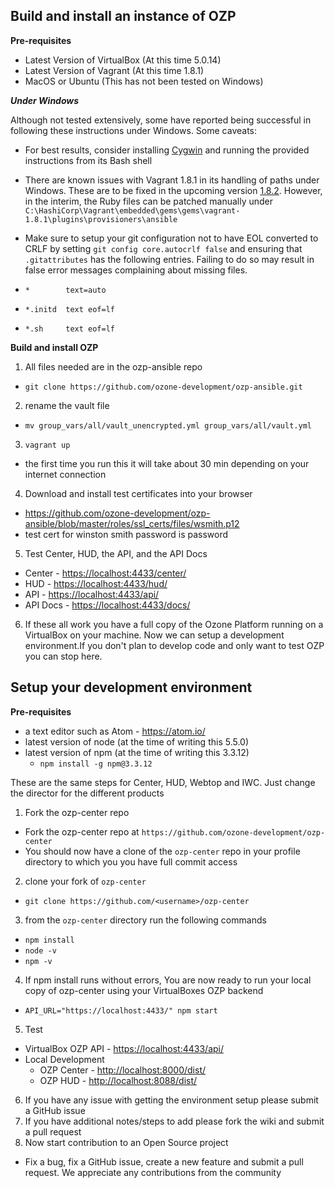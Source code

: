
## Build and install an instance of OZP

**Pre-requisites**

 * Latest Version of VirtualBox (At this time 5.0.14)
 * Latest Version of Vagrant (At this time 1.8.1)
 * MacOS or Ubuntu (This has not been tested on Windows)

***Under Windows***

Although not tested extensively, some have reported being successful in following these instructions under Windows. Some caveats:

* For best results, consider installing [Cygwin](https://www.cygwin.com "Cygwin") and running the provided instructions from its Bash shell

* There are known issues with Vagrant 1.8.1 in its handling of paths under Windows. These are to be fixed in the upcoming version [1.8.2](https://github.com/mitchellh/vagrant/issues?utf8=%E2%9C%93&q=milestone%3A1.8.2+ "1.8.2"). However, in the interim, the Ruby files can be patched manually under `C:\HashiCorp\Vagrant\embedded\gems\gems\vagrant-1.8.1\plugins\provisioners\ansible`
 
* Make sure to setup your git configuration not to have EOL converted to CRLF by setting `git config core.autocrlf false` and ensuring that `.gitattributes` has the following entries. Failing to do so may result in false error messages complaining about missing files.
 * `*        text=auto`
 * `*.initd  text eof=lf`
 * `*.sh     text eof=lf`

**Build and install OZP**  

1.  All files needed are in the ozp-ansible repo
  * `git clone https://github.com/ozone-development/ozp-ansible.git`
2. rename the vault file
  * `mv group_vars/all/vault_unencrypted.yml group_vars/all/vault.yml`  
3. `vagrant up`
  * the first time you run this it will take about 30 min depending on your internet connection
4. Download and install test certificates into your browser
  * https://github.com/ozone-development/ozp-ansible/blob/master/roles/ssl_certs/files/wsmith.p12
  * test cert for winston smith password is password
5. Test Center, HUD, the API, and the API Docs
  * Center - [https://localhost:4433/center/](https://localhost:4433/center/)
  * HUD - [https://localhost:4433/hud/](https://localhost:4433/hud/)
  * API - [https://localhost:4433/api/](https://localhost:4433/api/)
  * API Docs - [https://localhost:4433/docs/](https://localhost:4433/docs/)
6. If these all work you have a full copy of the Ozone Platform running on a VirtualBox on your machine. Now we can setup a development environment.If you don't plan to develop code and only want to test OZP you can stop here.

## Setup your development environment
**Pre-requisites**

 * a text editor such as Atom - https://atom.io/
 * latest version of node (at the time of writing this 5.5.0)
 * latest version of npm (at the time of writing this 3.3.12)
   * `npm install -g npm@3.3.12`

These are the same steps for Center, HUD, Webtop and IWC. Just change the director for the different products

1. Fork the ozp-center repo
 * Fork the ozp-center repo at `https://github.com/ozone-development/ozp-center`
 * You should now have a clone of the `ozp-center` repo in your profile directory to which you you have full commit access
2. clone your fork of `ozp-center`
 * `git clone https://github.com/<username>/ozp-center`
3. from the `ozp-center` directory run the following commands
 * `npm install`
 * `node -v` 
 * `npm -v` 
4. If npm install runs without errors, You are now ready to run your local copy of ozp-center using your VirtualBoxes OZP backend
 * `API_URL="https://localhost:4433/" npm start`
5. Test 
 *  VirtualBox OZP API - [https://localhost:4433/api/](https://localhost:4433/api/)
 *  Local Development 
    * OZP Center - [http://localhost:8000/dist/](http://localhost:8000/dist/)
    * OZP HUD - [http://localhost:8088/dist/](http://localhost:8088/dist/)
6. If you have any issue with getting the environment setup please submit a GitHub issue
7. If you have additional notes/steps to add please fork the wiki and submit a pull request
8. Now start contribution to an Open Source project
 * Fix a bug, fix a GitHub issue, create a new feature and submit a pull request. We appreciate any contributions from the community
